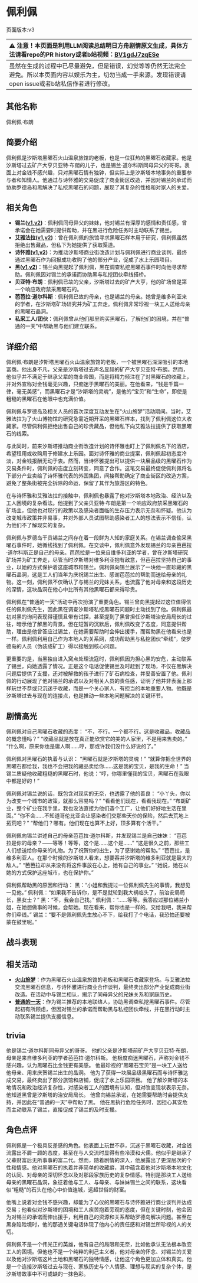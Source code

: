 # 佩利佩
页面版本:v3
 

| :warning: 注意！本页面是利用LLM阅读总结明日方舟剧情原文生成，具体方法请看repo的PR history或者b站视频：[BV1gdJ7zqESe](https://www.bilibili.com/video/BV1gdJ7zqESe/)         |
|:----------------------------|
| 虽然在生成的过程中已尽量避免，但是错误，幻觉等等仍然无法完全避免。所以本页面内容以娱乐为主，切勿当成一手来源。发现错误请open issue或者b站私信作者进行修改。|



## 其他名称
佩利佩·布朗
## 简要介绍
佩利佩是汐斯塔黑曜石火山温泉旅馆的老板，也是一位狂热的黑曜石收藏家。他是汐斯塔过去矿产大亨贝亚特·布朗的儿子，也是锡兰·道尔科斯同母异父的哥哥。表面上对金钱不感兴趣，只对黑曜石情有独钟，但实际上是汐斯塔本地事务的重要参与者和知情人。他通过与诗怀雅的交易促成了商业街区改造，并因对锡兰的承诺而协助罗德岛和黑解决了私挖黑曜石的问题，展现了其复杂的性格和对家人的关爱。
## 相关角色
-   **锡兰([v1](../chars/char_348_ceylon.md),[v2](char_348_ceylon.md))**：佩利佩同母异父的妹妹，他对锡兰有深厚的感情和责任感，曾承诺会在她需要时提供帮助，并在黑进行危险任务时主动联系了锡兰。
-   **艾雅法拉([v1](../chars/char_180_amgoat.md),[v2](char_180_amgoat.md))**：曾在佩利佩的旅馆寻求黑曜石样本用于研究，佩利佩虽然拒绝出售藏品，但私下为她提供了获取渠道。
-   **诗怀雅([v1](../chars/char_308_swire.md),[v2](char_308_swire.md))**：为推动汐斯塔商业街改造计划与佩利佩进行商业谈判，最终通过黑曜石作为回报成功收购了他的部分产业，促成了水上乐园项目。
-   **黑([v1](../chars/char_340_shwaz.md),[v2](char_340_shwaz.md))**：锡兰向黑提起了佩利佩，黑在调查私挖黑曜石事件时向他寻求帮助。佩利佩因对锡兰的承诺而协助黑与私挖团伙牵线搭桥。
-   **贝亚特·布朗**：佩利佩已故的父亲，汐斯塔过去的矿产大亨，他的矿场曾是第一个响应政府禁采黑曜石的。
-   **芭芭拉·道尔科斯**：佩利佩已故的母亲，也是锡兰的母亲。她曾是维多利亚来的学者，在汐斯塔矿场研究并为矿工奔走。佩利佩非常珍视一块工人送给母亲的黑曜石晶洞。
-   **私采工人/团伙**：佩利佩曾从他们那里购买黑曜石，了解他们的困境，并在“普通的一天”中帮助黑与他们建立联系。
## 详细介绍
佩利佩·布朗是汐斯塔黑曜石火山温泉旅馆的老板，一个被黑曜石深深吸引的本地富商。他出身不凡，父亲是汐斯塔过去声名显赫的矿产大亨贝亚特·布朗。然而，他似乎并不满足于继承父辈的商业帝国，而是将精力倾注在了对黑曜石的收藏上，并对外宣称对金钱毫无兴趣，只痴迷于黑曜石的美丽。在他看来，“钱是千篇一律，毫无美感”，而黑曜石才是“汐斯塔的灵魂”，是他的“宝贝”和“生命”，即使是粗糙的黑曜石在他眼中也充满价值。

佩利佩与罗德岛及相关人员的首次深度互动发生在“火山旅梦”活动期间。当时，艾雅法拉为了火山博物馆的研究急需近期开采的黑曜石样本，找到了佩利佩这位大收藏家。尽管佩利佩拒绝出售自己的珍贵藏品，但他私下向艾雅法拉提供了获取黑曜石的线索。

与此同时，前来汐斯塔推动商业街改造计划的诗怀雅也盯上了佩利佩名下的酒店，希望租用或收购用于修建水上乐园。面对诗怀雅的商业提案，佩利佩起初态度冷淡，对金钱报酬无动于衷。然而，当诗怀雅提出可以提供一块展品级的黑曜石作为交易条件时，佩利佩的态度立刻转变，同意了合作。这笔交易最终促使佩利佩将名下部分产业卖给了诗怀雅代表的外国集团，间接帮助确定了商业街区的改造方案，避免了整条街被完全拆除的命运，保留了其作为旅游区的特色。

在与诗怀雅和艾雅法拉的接触中，佩利佩也暴露了他对汐斯塔本地政治、经济以及工人困境的复杂看法。他提到了父亲贝亚特·布朗是第一个响应政府禁采黑曜石的矿场主，但他也对现行的政策以及感染者面临的生存压力表示无奈和怀疑。他认为改变城市政策并非易事，并对外部人员试图帮助感染者工人的想法表示不信任，认为他们不了解现实的复杂。

佩利佩与罗德岛干员锡兰之间存在着一段鲜为人知的家庭关系。在锡兰调查偷采黑曜石事件时，她循线找到了佩利佩。在交谈中，佩利佩意外发现锡兰的母亲芭芭拉·道尔科斯正是自己的母亲。芭芭拉是一位来自维多利亚的学者，曾在汐斯塔研究矿场并为矿工奔走，尽管当时汐斯塔对维多利亚抱有敌意，但芭芭拉坚持自己的事业，以她的方式保护着这座城市和锡兰。佩利佩向锡兰展示了一块他一直珍藏的黑曜石晶洞，这是工人们当年为庆祝锡兰出生、感谢芭芭拉的帮助而送给母亲的礼物。这一刻，佩利佩不仅确认了与锡兰的兄妹关系，也流露了他对母亲和这段历史的深情，这块晶洞在他心中比所有其他黑曜石都来得珍贵。

佩利佩在“普通的一天”活动中再次扮演了重要角色。锡兰曾向黑提起过这位值得信任的佩利佩先生，因此黑在调查汐斯塔私挖黑曜石问题时主动找到了他。佩利佩最初对黑的询问表现得谨慎且带有试探，甚至提到了黑曾担任汐斯塔治安局局长的过往，暗示他了解黑的背景。但在短暂的沉默后，佩利佩改变了态度，同意提供帮助，理由是他曾答应过锡兰，在她需要帮助时会伸出援手，而帮助黑在他看来也是一样。佩利佩利用自己作为本地人的关系网，成功帮助黑与私挖团伙“牵线”，使罗德岛的人员（伪装成矿工）得以接触到核心问题。

更重要的是，当黑独自进入窝点处理流寇时，佩利佩因为担心黑的安危，主动联系了锡兰，向她透露了情况。正是这个电话促使锡兰及时赶到了现场，不仅在黑解决问题后提供了支援，还对被解救的孩子进行了矿石病检查，并妥善安置了他。佩利佩的行动展现了他对锡兰的承诺以及对相关人员的责任感，证明了他并非表面上那样玩世不恭或只沉迷于收藏，而是一个关心家人、有担当的本地重要人物。他既是汐斯塔过去与现在的连接点，也是推动一些本地问题解决的关键环节。
## 剧情高光
佩利佩对自己黑曜石收藏的态度：
“不，不行。一个都不行。这是收藏品，收藏品的概念懂吗？”
“收藏品就是放在真正能欣赏它的美的人家里，不是用来售卖的。”
“什么啊，原来你也是庸人啊......哼，那或许我们没什么好说的了。”

佩利佩对黑曜石的执着与认识：
“黑曜石就是汐斯塔的灵魂！”
“就算你把全世界的黑曜石都给我，我也不会把我的藏品卖给你......这是我的宝贝，是我的生命！”
当锡兰质疑他收藏粗糙的黑曜石时，他说：“哼，你哪里懂我的宝贝，黑曜石在我眼中都是好的！”

佩利佩对锡兰说的话，既包含对现实的无奈，也透露了他的善良：
“小丫头，你以为改变一个城市的政策，就那么容易吗？”
“看看他们现在，看看我现在。”
“布朗矿业，整个矿业在我手里，我也没法直接为他们造个工厂，让他们好好地生活在里面。”
“你不会......不知道哥伦比亚会让感染者们交那些天价的保险，然后去荒地上拓荒吧？”
“帮他们？哪有。他们现在也算不上好，顶多算有个活干。”

佩利佩向锡兰讲述自己的母亲芭芭拉·道尔科斯，并发现锡兰是自己妹妹：
“芭芭拉是你的母亲？——等等！等等，这个是......这个是......”
“这是很久之前，那些工人们想送给你母亲的礼物。为了祝贺你的出生，为了感谢她的帮助。”
“芭芭拉，是维多利亚人。在那个时候的汐斯塔人看来，想要吞并汐斯塔的维多利亚就是最大的敌人。”
“芭芭拉却从来没有将这件事放在心上，她有自己的事业。”
“她说，她在以她的方式保护这座城市，也在保护你。”

佩利佩帮助黑的原因和行动：
黑：“小姐和我提过一位佩利佩先生的事情，我想见一见他。”
佩利佩：“如果我不告诉你，是不是就轮到我大祸临头了，前治安局局长，黑女士？”
黑：“不，我会自己找。”
佩利佩：“......等等。我答应过那位锡兰小姐，在她想做事的时候，会帮她。现在看来，帮你也是一样的。交给我吧，我来帮你们牵线。”
锡兰：“要不是佩利佩先生放心不下，给我打了个电话，我恐怕还要被蒙在鼓里呢。”
## 战斗表现

## 相关活动
-   **[火山旅梦](../stories/act27side.md)**：作为黑曜石火山温泉旅馆的老板和黑曜石收藏家登场。与艾雅法拉交流黑曜石信息，与诗怀雅进行商业合作谈判，最终卖出部分产业促成商业街改造。在活动中与锡兰相认，揭示了同母异父的兄妹关系和家庭历史。
-   **[普通的一天](../stories/story_shwaz_set_2.md)**：作为锡兰推荐的本地联络人，协助黑调查私挖黑曜石事件。尽管起初有所顾虑，但因对锡兰的承诺而帮助黑与私挖团伙牵线，并在黑行动时主动联系锡兰提供支援信息。
## trivia
他是锡兰·道尔科斯同母异父的哥哥。
他的父亲是汐斯塔前矿产大亨贝亚特·布朗，母亲是来自维多利亚的学者芭芭拉·道尔科斯。
他极度痴迷黑曜石，声称对金钱不感兴趣，认为黑曜石比金钱更有美感。
他最珍视的“黑曜石宝贝”是一块工人送给他母亲、用来庆贺锡兰出生的晶洞。
他为了获得一块展品级黑曜石而与诗怀雅达成交易，最终卖出了部分旅馆和店铺，促成了水上乐园项目。
他了解汐斯塔的本地情况和政治经济复杂性，对感染者工人的困境有认知，但对改变现状表示无奈。
他知道黑曾是汐斯塔的治安局局长。
他曾向锡兰承诺，在她需要帮助时会提供支持，并因此在“普通的一天”中帮助了黑。
他在黑执行危险任务时，因担心其安危而主动联系了锡兰，直接促成了锡兰的及时支援。
## 角色点评
佩利佩是一个极具反差感的角色。他表面上玩世不恭，沉迷于黑曜石收藏，对金钱流露出不屑一顾的态度，甚至在与人交流时显得有些冷漠和犬儒。他似乎是继承了父辈财富后无所事事的富二代。然而，随着剧情的深入，他展露出了更深层次的个性和情感。他对黑曜石的执着并非简单的收藏癖，其中蕴含着他对汐斯塔本地文化的认同、对母亲的深切怀念以及对那段家族历史的复杂情感。特别是那块工人送给母亲的黑曜石晶洞，象征着他与工人、与母亲、与妹妹锡兰之间的联系，这块看似“粗糙”的石头在他心中价值连城，远超世俗的财富。

他嘴上说着对金钱不感兴趣，却能为了心仪的黑曜石与诗怀雅进行商业谈判并达成交易；他看似对汐斯塔的困境和工人疾苦抱着旁观的态度，但在关键时刻，他会因为对锡兰的承诺而伸出援手，利用自己的资源和关系帮助罗德岛解决问题。甚至在黑身陷险境时，他的那通关键电话体现了他内心的责任感和对锡兰所珍视的人的关切。

佩利佩不是一个伟光正的英雄，他有自己的局限和无奈，比如他承认无法根本改变工人的困境。但他也不是一个纯粹的利己主义者，他对母亲的怀念、对锡兰的关爱以及他对汐斯塔这片土地和黑曜石的独特情感，让他这个角色更加立体和真实。他是一个连接汐斯塔过去与现在、家族历史与个人情感、理想与现实的复杂个体，是汐斯塔故事中不可或缺的一抹色彩。